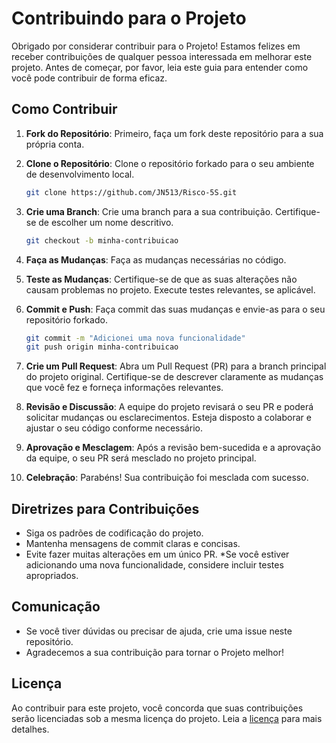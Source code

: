 # Contribuindo para o Projeto

Obrigado por considerar contribuir para o Projeto! Estamos felizes em receber contribuições de qualquer pessoa interessada em melhorar este projeto. Antes de começar, por favor, leia este guia para entender como você pode contribuir de forma eficaz.

## Como Contribuir

1. **Fork do Repositório**: Primeiro, faça um fork deste repositório para a sua própria conta.

2. **Clone o Repositório**: Clone o repositório forkado para o seu ambiente de desenvolvimento local.

   ```bash
   git clone https://github.com/JN513/Risco-5S.git
   ```

3. **Crie uma Branch**: Crie uma branch para a sua contribuição. Certifique-se de escolher um nome descritivo.

   ```bash
   git checkout -b minha-contribuicao
   ```

4. **Faça as Mudanças**: Faça as mudanças necessárias no código.

5. **Teste as Mudanças**: Certifique-se de que as suas alterações não causam problemas no projeto. Execute testes relevantes, se aplicável.

6. **Commit e Push**: Faça commit das suas mudanças e envie-as para o seu repositório forkado.

   ```bash
   git commit -m "Adicionei uma nova funcionalidade"
   git push origin minha-contribuicao
   ```

7. **Crie um Pull Request**: Abra um Pull Request (PR) para a branch principal do projeto original. Certifique-se de descrever claramente as mudanças que você fez e forneça informações relevantes.

8. **Revisão e Discussão**: A equipe do projeto revisará o seu PR e poderá solicitar mudanças ou esclarecimentos. Esteja disposto a colaborar e ajustar o seu código conforme necessário.

9. **Aprovação e Mesclagem**: Após a revisão bem-sucedida e a aprovação da equipe, o seu PR será mesclado no projeto principal.

10. **Celebração**: Parabéns! Sua contribuição foi mesclada com sucesso.

## Diretrizes para Contribuições

- Siga os padrões de codificação do projeto.
- Mantenha mensagens de commit claras e concisas.
- Evite fazer muitas alterações em um único PR.
  \*Se você estiver adicionando uma nova funcionalidade, considere incluir testes apropriados.

## Comunicação

- Se você tiver dúvidas ou precisar de ajuda, crie uma issue neste repositório.
- Agradecemos a sua contribuição para tornar o Projeto melhor!

## Licença

Ao contribuir para este projeto, você concorda que suas contribuições serão licenciadas sob a mesma licença do projeto. Leia a [licença](https://github.com/JN513/Risco-5S/blob/main/LICENSE) para mais detalhes.